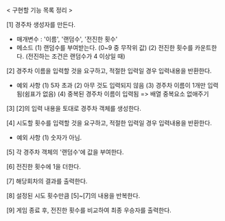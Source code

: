 < 구현할 기능 목록 정리 >

[1] 경주차 생성자를 만든다. 
  - 매개변수 : '이름', '랜덤수', '전진한 횟수'
  - 메소드
    (1) 랜덤수를 부여받는다. (0~9 중 무작위 값)
    (2) 전진한 횟수를 카운트한다. (전진하는 조건은 랜덤수가 4 이상일 때)

[2] 경주차 이름을 입력할 것을 요구하고, 적절한 입력일 경우 입력내용을 반환한다.
  - 예외 사항
    (1) 5자 초과
    (2) 아무 것도 입력되지 않음
    (3) 경주차 이름이 1개만 입력됨(쉼표가 없음)
    (4) 중복된 경주차 이름이 입력됨 => 배열 중복요소 없애주기

[3] [2]의 입력 내용을 토대로 경주차 객체를 생성한다.

[4] 시도할 횟수를 입력할 것을 요구하고, 적절한 입력일 경우 입력내용을 반환한다.
  - 예외 사항
    (1) 숫자가 아님.

[5] 각 경주차 객체의 '랜덤수'에 값을 부여한다.

[6] 전진한 횟수에 1을 더한다.

[7] 해당회차의 결과를 출력한다.

[8] 설정된 시도 횟수만큼 [5]~[7]의 내용을 반복한다.

[9] 게임 종료 후, 전진한 횟수를 비교하여 최종 우승자를 출력한다.
